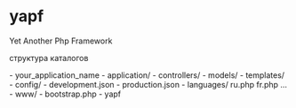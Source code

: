 yapf
====

Yet Another Php Framework

структура каталогов

<ul>

</ul>
  -	your_application_name
		-	application/
			-	controllers/
			-	models/
			-	templates/
		-	config/
			-	development.json
			-	production.json
		-	languages/
			ru.php
			fr.php
			...
		-	www/
		-	bootstrap.php
	-	yapf
